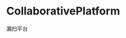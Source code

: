 <!--
 * @Version: 0.1
 * @Autor: zmf96
 * @Email: zmf96@qq.com
 * @Date: 2022-02-01 21:23:48
 * @LastEditors: zmf96
 * @LastEditTime: 2022-02-16 18:18:50
 * @FilePath: /README.md
 * @Description: 
-->
# CollaborativePlatform

漏扫平台
